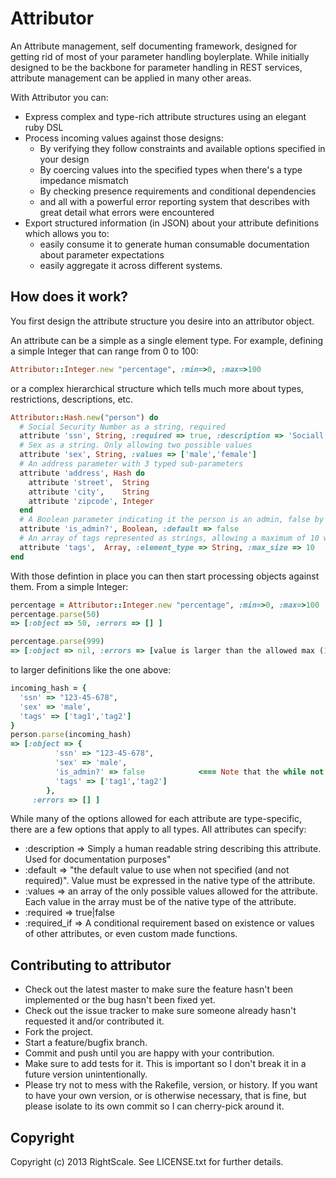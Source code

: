 Attributor
==========================

An Attribute management, self documenting framework, designed for getting rid of most of your parameter handling boylerplate.
While initially designed to be the backbone for parameter handling in REST services, attribute management can be applied in many other areas.

With Attributor you can:
* Express complex and type-rich attribute structures using an elegant ruby DSL
* Process incoming values against those designs: 
    * By verifying they follow constraints and available options specified in your design
    * By coercing values into the specified types when there's a type impedance mismatch
    * By checking presence requirements and conditional dependencies
    * and all with a powerful error reporting system that describes with great detail what errors were encountered
* Export structured information (in JSON) about your attribute definitions which allows you to:
    * easily consume it to generate human consumable documentation about parameter expectations
    * easily aggregate it across different systems.

How does it work?
-------------------

You first design the attribute structure you desire into an attributor object. 

An attribute can be a simple as a single element type. For example, defining a simple Integer that can range from 0 to 100:

```ruby
Attributor::Integer.new "percentage", :min=>0, :max=>100
```

or a complex hierarchical structure which tells much more about types, restrictions, descriptions, etc.

```ruby
Attributor::Hash.new("person") do
  # Social Security Number as a string, required
  attribute 'ssn', String, :required => true, :description => 'Sociall Security Number'
  # Sex as a string. Only allowing two possible values 
  attribute 'sex', String, :values => ['male','female']
  # An address parameter with 3 typed sub-parameters
  attribute 'address', Hash do
    attribute 'street',  String
    attribute 'city',    String
	attribute 'zipcode', Integer
  end
  # A Boolean parameter indicating it the person is an admin, false by default
  attribute 'is_admin?', Boolean, :default => false
  # An array of tags represented as strings, allowing a maximum of 10 within the array
  attribute 'tags',  Array, :element_type => String, :max_size => 10
end
```
With those defintion in place you can then start processing objects against them. From a simple Integer:

```ruby
percentage = Attributor::Integer.new "percentage", :min=>0, :max=>100
percentage.parse(50)
=> [:object => 50, :errors => [] ]

percentage.parse(999)
=> [:object => nil, :errors => [value is larger than the allowed max (100)] ]

```

to larger definitions like the one above:

```ruby
incoming_hash = {
  'ssn' => "123-45-678",
  'sex' => 'male',
  'tags' => ['tag1','tag2']
}
person.parse(incoming_hash)
=> [:object => {
          'ssn' => "123-45-678",
          'sex' => 'male',
          'is_admin?' => false            <=== Note that the while not specified, it filled the attribute with the default
          'tags' => ['tag1','tag2']
        },
     :errors => [] ]
```



While many of the options allowed for each attribute are type-specific, there are a few options that apply to all types. All attributes can specify:
* :description => Simply a human readable string describing this attribute. Used for documentation purposes"
* :default => "the default value to use when not specified (and not required)". Value must be expressed in the native type of the attribute.
* :values => an array of the only possible values allowed for the attribute. Each value in the array must be of the native type of the attribute. 
* :required => true|false
* :required_if => A conditional requirement based on existence or values of other attributes, or even custom made functions.



Contributing to attributor
-------------------------
 
* Check out the latest master to make sure the feature hasn't been implemented or the bug hasn't been fixed yet.
* Check out the issue tracker to make sure someone already hasn't requested it and/or contributed it.
* Fork the project.
* Start a feature/bugfix branch.
* Commit and push until you are happy with your contribution.
* Make sure to add tests for it. This is important so I don't break it in a future version unintentionally.
* Please try not to mess with the Rakefile, version, or history. If you want to have your own version, or is otherwise necessary, that is fine, but please isolate to its own commit so I can cherry-pick around it.

Copyright
---------

Copyright (c) 2013 RightScale. See LICENSE.txt for
further details.

